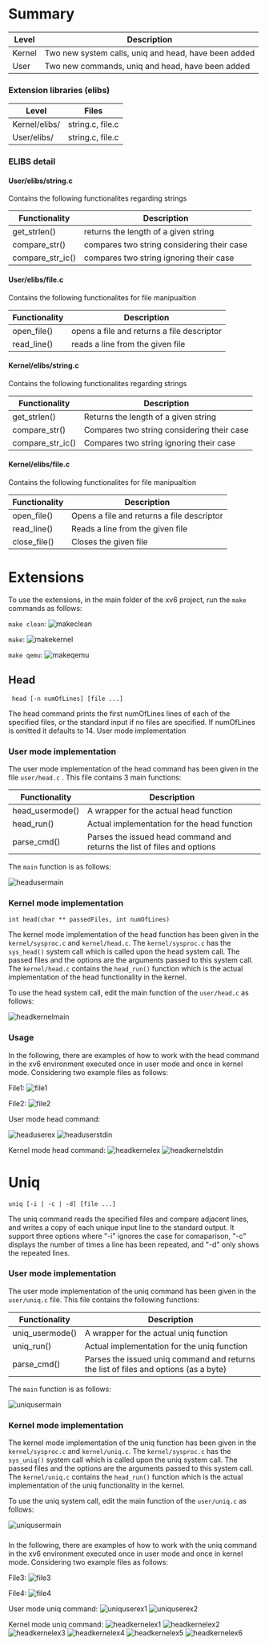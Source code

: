 # Summary
Level | Description |
| --- | --- |
| Kernel | Two new system calls, uniq and head, have been added  |
| User | Two new commands, uniq and head, have been added |

### Extension libraries (elibs)
Level | Files |
| --- | --- |
| Kernel/elibs/ | string.c, file.c  |
| User/elibs/ | string.c, file.c |


### ELIBS detail


#### User/elibs/string.c
Contains the following functionalites regarding strings

Functionality | Description |
| --- | --- |
| get_strlen() | returns the length of a given string  |
| compare_str() | compares two string considering their case |
| compare_str_ic() | compares two string ignoring their case |


#### User/elibs/file.c
Contains the following functionalites for file manipualtion

Functionality | Description |
| --- | --- |
| open_file() | opens a file and returns a file descriptor  |
| read_line() | reads a line from the given file |


#### Kernel/elibs/string.c
Contains the following functionalites regarding strings

Functionality | Description |
| --- | --- |
| get_strlen() | Returns the length of a given string  |
| compare_str() | Compares two string considering their case |
| compare_str_ic() | Compares two string ignoring their case |


#### Kernel/elibs/file.c
Contains the following functionalites for file manipualtion

Functionality | Description |
| --- | --- |
| open_file() | Opens a file and returns a file descriptor  |
| read_line() | Reads a line from the given file |
| close_file() | Closes the given file |


# Extensions
To use the extensions, in the main folder of the xv6 project, run the `make` commands as follows:


`make clean`:
![makeclean](https://github.com/gkiarashv/xv6/blob/main/images/makeclean.png)

`make`:
![makekernel](https://github.com/gkiarashv/xv6/blob/main/images/makekernel.png)


`make qemu`:
![makeqemu](https://github.com/gkiarashv/xv6/blob/main/images/makeqemu.png)






## Head
 ```
  head [-n numOfLines] [file ...]
 ```
The head command prints the first numOfLines lines of each of the specified files, or the standard input if no files are specified. If numOfLines is omitted it defaults to 14.
User mode implementation


### User mode implementation

The user mode implementation of the head command has been given in the file `user/head.c` . This file contains 3 main functions:

Functionality | Description |
| --- | --- |
| head_usermode() | A wrapper for the actual head function   |
| head_run() | Actual implementation for the head function |
| parse_cmd() | Parses the issued head command and returns the list of files and options |

The `main` function is as follows:

![headusermain](https://github.com/gkiarashv/xv6/blob/main/images/headusermain.png)
 



### Kernel mode implementation

```int head(char ** passedFiles, int numOfLines)```

The kernel mode implementation of the head function has been given in the `kernel/sysproc.c` and `kernel/head.c`. The `kernel/sysproc.c` has the `sys_head()`
system call which is called upon the head system call. The passed files and the options are the arguments passed to this system call. The `kernel/head.c` contains the `head_run()` function which is the actual implementation of the head functionality in the kernel.

To use the head system call, edit the main function of the `user/head.c` as follows:


![headkernelmain](https://github.com/gkiarashv/xv6/blob/main/images/headkernelmain.png)
 

### Usage

In the following, there are examples of how to work with the head command in the xv6 environment executed once in user mode and once in kernel mode.
Considering two example files as follows:


File1:
![file1](https://github.com/gkiarashv/xv6/blob/main/images/file1.png)

File2:
![file2](https://github.com/gkiarashv/xv6/blob/main/images/file2.png)


User mode head command:

![headuserex](https://github.com/gkiarashv/xv6/blob/main/images/headuserex.png)
![headuserstdin](https://github.com/gkiarashv/xv6/blob/main/images/headuserexstdin.png)


Kernel mode head command:
![headkernelex](https://github.com/gkiarashv/xv6/blob/main/images/headkernelex.png)
![headkernelstdin](https://github.com/gkiarashv/xv6/blob/main/images/headkernelstdin.png)



# Uniq
```
uniq [-i | -c | -d] [file ...]
```
The uniq command reads the specified files and compare adjacent lines, and writes a copy of each unique input line to the standard output. It support three options where "-i" ignores the case for comaparison, "-c" displays the number of times a line has been repeated, and "-d" only shows the repeated lines.



### User mode implementation
The user mode implementation of the uniq command has been given in the `user/uniq.c` file. This file contains the following functions:

Functionality | Description |
| --- | --- |
| uniq_usermode() | A wrapper for the actual uniq function   |
| uniq_run() | Actual implementation for the uniq function |
| parse_cmd() | Parses the issued uniq command and returns the list of files and options (as a byte) |


The `main` function is as follows:

![uniqusermain](https://github.com/gkiarashv/xv6/blob/main/images/uniqusermain.png)




### Kernel mode implementation

The kernel mode implementation of the uniq function has been given in the `kernel/sysproc.c` and `kernel/uniq.c`. The `kernel/sysproc.c` has the `sys_uniq()`
system call which is called upon the uniq system call. The passed files and the options are the arguments passed to this system call. The `kernel/uniq.c` contains the `head_run()` function which is the actual implementation of the uniq functionality in the kernel.

To use the uniq system call, edit the main function of the `user/uniq.c` as follows:

![uniqusermain](https://github.com/gkiarashv/xv6/blob/main/images/uniqkernelmain.png)


### 

In the following, there are examples of how to work with the uniq command in the xv6 environment executed once in user mode and once in kernel mode.
Considering two example files as follows:


File3:
![file3](https://github.com/gkiarashv/xv6/blob/main/images/file3.png)

File4:
![file4](https://github.com/gkiarashv/xv6/blob/main/images/file4.png)


User mode uniq command:
![uniquserex1](https://github.com/gkiarashv/xv6/blob/main/images/uniquserex1.png)
![uniquserex2](https://github.com/gkiarashv/xv6/blob/main/images/uniquserex2.png)




Kernel mode uniq command:
![headkernelex1](https://github.com/gkiarashv/xv6/blob/main/images/uniqkernelex1.png)
![headkernelex2](https://github.com/gkiarashv/xv6/blob/main/images/uniqkernelex2.png)
![headkernelex3](https://github.com/gkiarashv/xv6/blob/main/images/uniqkernelex3.png)
![headkernelex4](https://github.com/gkiarashv/xv6/blob/main/images/uniqkernelex4.png)
![headkernelex5](https://github.com/gkiarashv/xv6/blob/main/images/uniqkernelex5.png)
![headkernelex6](https://github.com/gkiarashv/xv6/blob/main/images/uniqkernelex6.png)

















